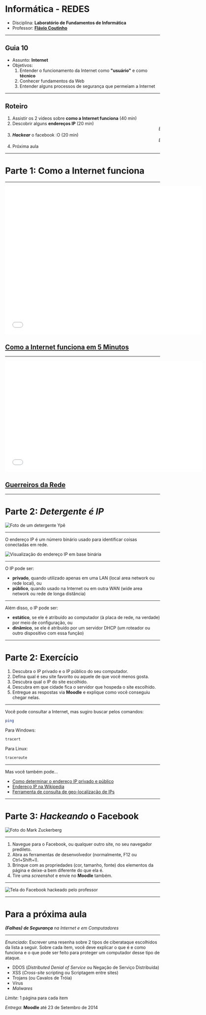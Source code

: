 # Informática - REDES

- Disciplina: **Laboratório de Fundamentos de Informática**
- Professor: **[Flávio Coutinho](mailto:coutinho@decom.cefetmg.br)**

---
## Guia 10

- Assunto: **Internet**
- Objetivos:
  1. Entender o funcionamento da Internet como **"usuário"** e como
**técnico**
  1. Conhecer fundamentos da Web
  1. Entender alguns processos de segurança que permeiam a Internet

---
## Roteiro

1. Assistir os 2 vídeos sobre **como a Internet funciona** (40 min)
1. Descobrir alguns **endereços IP** (20 min)
   <marquee>_ENTREGAR EXERCÍCIO!_</marquee>
1. **_Hackear_** o facebook :O (20 min)
   <marquee>_ENTREGAR EXERCÍCIO!_</marquee>
1. Próxima aula

---
# Parte 1: Como a **Internet** funciona
---
<iframe width="640" height="480" src="//www.youtube.com/embed/7_LPdttKXPc?rel=0" frameborder="0" allowfullscreen></iframe>

## [Como a Internet funciona em 5 Minutos](https://www.youtube.com/watch?v=7_LPdttKXPc)

---
<iframe width="640" height="360" src="//www.youtube.com/embed/hymzoUpM0K0" frameborder="0" allowfullscreen></iframe>

## [Guerreiros da Rede](https://www.youtube.com/watch?v=hymzoUpM0K0)

---
# Parte 2: _Detergente é **IP**_

![Foto de um detergente Ypê](images/detergente-ype.jpg)

---

O endereço IP é um número binário usado para identificar coisas conectadas em
rede.

![Visualização do endereço IP em base binária](images/ipv4.png)

---
O IP pode ser:
  - **privado**, quando utilizado apenas em uma LAN (local area network ou rede
    local), ou
  - **público**, quando usado na Internet ou em outra WAN (wide area network ou rede
    de longa distância)

---
Além disso, o IP pode ser:
  - **estático**, se ele é atribuído ao computador (à placa de rede, na verdade)
  por meio de configuração, ou
  - **dinâmico**, se ele é atribuído por um servidor DHCP (um roteador ou outro
    dispositivo com essa função)

---
# Parte 2: Exercício

1. Descubra o IP privado e o IP público do seu computador.
1. Defina qual é seu site favorito ou aquele de que você menos gosta.
1. Descubra qual o IP do site escolhido.
1. Descubra em que cidade fica o servidor que hospeda o site escolhido.
1. Entregue as respostas via **Moodle** e explique como você conseguiu chegar
   nelas.

---
Você pode consultar a Internet, mas sugiro buscar pelos comandos:
```bash
ping
```

Para Windows:
```bash
tracert
```

Para Linux:
```bash
traceroute
```

---
Mas você também pode...
- [Como determinar o endereço IP privado e público](http://www.howtogeek.com/117371/how-to-find-your-computers-private-public-ip-addresses/)
- [Endereço IP na Wikipedia](http://pt.wikipedia.org/wiki/Endere%C3%A7o_IP)
- [Ferramenta de consulta de geo-localização de IPs](http://www.geoiptool.com/)

---
# Parte 3: *Hackeando* o Facebook

![Foto do Mark Zuckerberg](images/mark.jpg)

---

1. Navegue para o Facebook, ou qualquer outro site, no seu navegador predileto.
1. Abra as ferramentas de desenvolvedor (normalmente, F12 ou Ctrl+Shift+I).
1. Brinque com as propriedades (cor, tamanho, fonte) dos elementos da página e
   deixe-a bem diferente do que ela é.
1. Tire uma _screenshot_ e envie no **Moodle** também.

---
![Tela do Facebook hackeado pelo professor](images/hacked-facebook.png)

---
# Para a **próxima aula**
_**(Falhas) de Segurança** na Internet e em Computadores_

---
_Enunciado_: Escrever uma resenha sobre 2 tipos de ciberataque escolhidos da
lista a seguir. Sobre cada item, você deve explicar o que é e como funciona e
o que pode ser feito para proteger um computador desse tipo de ataque.

- DDOS (_Distributed Denial of Service_ ou Negação de Serviço Distribuída)
- XSS (_Cross-site_ scripting ou Scriptagem entre sites)
- Trojans (ou Cavalos de Tróia)
- Vírus
- _Malwares_



_Limite_: 1 página para cada item

_Entrega_: **Moodle** até 23 de Setembro de 2014
